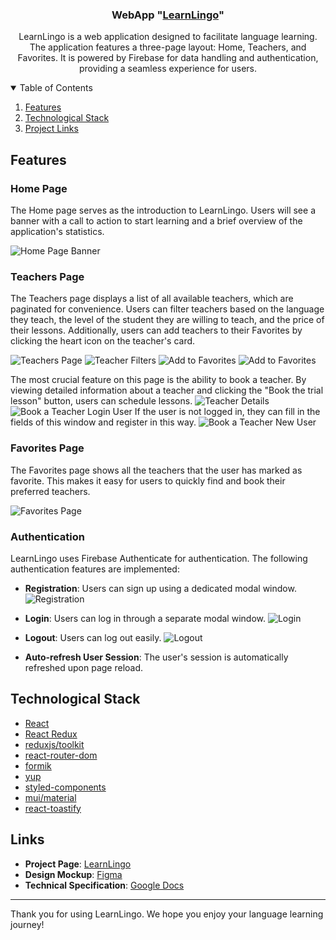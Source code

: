 <div align="center">
    <h3 align="center">WebApp "<a href="https://learnlingo-vb.netlify.app">LearnLingo</a>"</h3>
    <p align="center">LearnLingo is a web application designed to facilitate language learning. The application features a three-page layout: Home, Teachers, and Favorites. It is powered by Firebase for data handling and authentication, providing a seamless experience for users.</p>
</div>

<details open="open">
    <summary>Table of Contents</summary>
    <ol>
        <li><a href="#features">Features</a></li>
        <li><a href="#technological-stack">Technological Stack</a></li>
        <li><a href="#links">Project Links</a></li>
    </ol>
</details>

## Features

### Home Page

The Home page serves as the introduction to LearnLingo. Users will see a banner with a call to action to start learning and a brief overview of the application's statistics.

![Home Page Banner](src/assets/readmePics/HomePage.png)

### Teachers Page

The Teachers page displays a list of all available teachers, which are paginated for convenience. Users can filter teachers based on the language they teach, the level of the student they are willing to teach, and the price of their lessons. Additionally, users can add teachers to their Favorites by clicking the heart icon on the teacher's card.

![Teachers Page](src/assets/readmePics/TeachersPage.png)
![Teacher Filters](src/assets/readmePics/FiltersTeachers.png)
![Add to Favorites](src/assets/readmePics/AddToFav1.png)
![Add to Favorites](src/assets/readmePics/AddToFav2.png)

The most crucial feature on this page is the ability to book a teacher. By viewing detailed information about a teacher and clicking the "Book the trial lesson" button, users can schedule lessons.
![Teacher Details](src/assets/readmePics/ReadMoreTeacher.png)
![Book a Teacher Login User](src/assets/readmePics/BookingTeacherLog.png)
If the user is not logged in, they can fill in the fields of this window and register in this way.
![Book a Teacher New User](src/assets/readmePics/BookingTeacherUnlog.png)

### Favorites Page

The Favorites page shows all the teachers that the user has marked as favorite. This makes it easy for users to quickly find and book their preferred teachers.

![Favorites Page](src/assets/readmePics/FavoritesPage.png)

### Authentication

LearnLingo uses Firebase Authenticate for authentication. The following authentication features are implemented:

- **Registration**: Users can sign up using a dedicated modal window.
  ![Registration](src/assets/readmePics/SignUpModal.png)

- **Login**: Users can log in through a separate modal window.
  ![Login](src/assets/readmePics/LogInModal.png)

- **Logout**: Users can log out easily.
  ![Logout](src/assets/readmePics/LogoutModal.png)

- **Auto-refresh User Session**: The user's session is automatically refreshed upon page reload.

## Technological Stack

- [React](https://react.dev)
- [React Redux](https://react-redux.js.org)
- [reduxjs/toolkit](https://redux-toolkit.js.org)
- [react-router-dom](https://reactrouter.com)
- [formik](https://formik.org/)
- [yup](https://www.npmjs.com/package/yup)
- [styled-components](https://styled-components.com)
- [mui/material](https://mui.com)
- [react-toastify](https://fkhadra.github.io/react-toastify/introduction/)

## Links

- **Project Page**: [LearnLingo](https://learnlingo-vb.netlify.app)
- **Design Mockup**: [Figma](https://www.figma.com/file/dewf5jVviSTuWMMyU3d8Mc/%D0%9F%D0%B5%D1%82-%D0%BF%D1%80%D0%BE%D1%94%D0%BA%D1%82-%D0%B4%D0%BB%D1%8F-%D0%9A%D0%A6?type=design&node-id=0-1&mode=design&t=jCmjSs9PeOjObYSc-0)
- **Technical Specification**: [Google Docs](https://docs.google.com/document/d/1ZB_MFgnnJj7t7OXtv5hESSwY6xRgVoACZKzgZczWc3Y/edit)

---

Thank you for using LearnLingo. We hope you enjoy your language learning journey!
